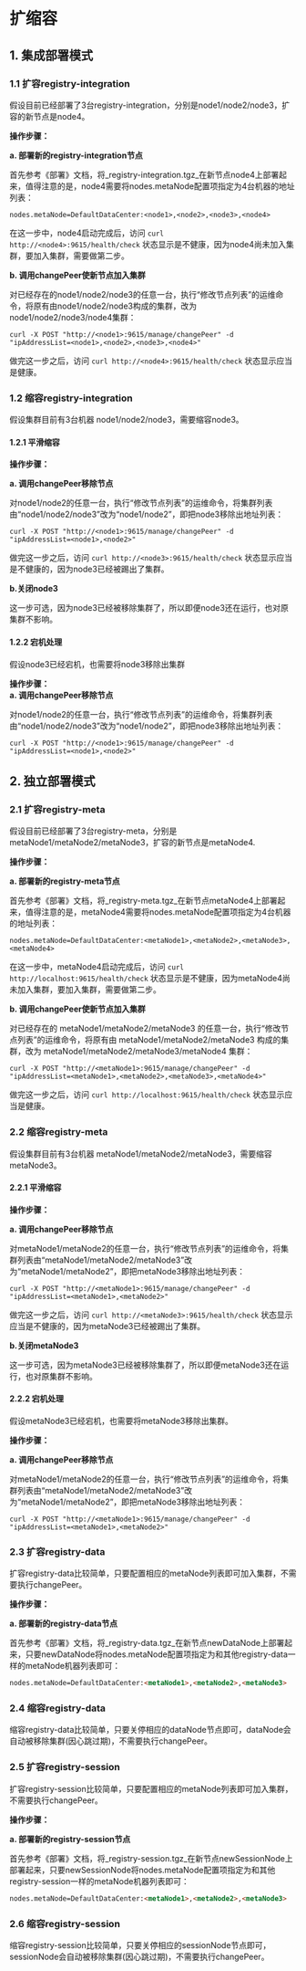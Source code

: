 # 扩缩容

## 1. 集成部署模式

### 1.1 扩容registry-integration

假设目前已经部署了3台registry-integration，分别是node1/node2/node3，扩容的新节点是node4。

**操作步骤：**

**a. 部署新的registry-integration节点**

首先参考《部署》文档，将_registry-integration.tgz_在新节点node4上部署起来，值得注意的是，node4需要将nodes.metaNode配置项指定为4台机器的地址列表：

```text
nodes.metaNode=DefaultDataCenter:<node1>,<node2>,<node3>,<node4>
```

在这一步中，node4启动完成后，访问 `curl http://<node4>:9615/health/check` 状态显示是不健康，因为node4尚未加入集群，要加入集群，需要做第二步。

**b. 调用changePeer使新节点加入集群**

对已经存在的node1/node2/node3的任意一台，执行“修改节点列表”的运维命令，将原有由node1/node2/node3构成的集群，改为node1/node2/node3/node4集群：

```shell
curl -X POST "http://<node1>:9615/manage/changePeer" -d "ipAddressList=<node1>,<node2>,<node3>,<node4>"
```

做完这一步之后，访问 `curl http://<node4>:9615/health/check` 状态显示应当是健康。

### 1.2 缩容registry-integration

假设集群目前有3台机器 node1/node2/node3，需要缩容node3。
#### 1.2.1 平滑缩容
**操作步骤：**

**a. 调用changePeer移除节点**

对node1/node2的任意一台，执行“修改节点列表”的运维命令，将集群列表由“node1/node2/node3”改为“node1/node2”，即把node3移除出地址列表：

```shell
curl -X POST "http://<node1>:9615/manage/changePeer" -d "ipAddressList=<node1>,<node2>"
```

做完这一步之后，访问 `curl http://<node3>:9615/health/check` 状态显示应当是不健康的，因为node3已经被踢出了集群。

**b.关闭node3**

这一步可选，因为node3已经被移除集群了，所以即便node3还在运行，也对原集群不影响。

#### 1.2.2 宕机处理
假设node3已经宕机，也需要将node3移除出集群

**操作步骤：**<br />**a. 调用changePeer移除节点**

对node1/node2的任意一台，执行“修改节点列表”的运维命令，将集群列表由“node1/node2/node3”改为“node1/node2”，即把node3移除出地址列表：

```shell
curl -X POST "http://<node1>:9615/manage/changePeer" -d "ipAddressList=<node1>,<node2>"
```

## 2. 独立部署模式
### 2.1 扩容registry-meta
假设目前已经部署了3台registry-meta，分别是metaNode1/metaNode2/metaNode3，扩容的新节点是metaNode4.

**操作步骤：**

**a. 部署新的registry-meta节点**

首先参考《部署》文档，将_registry-meta.tgz_在新节点metaNode4上部署起来，值得注意的是，metaNode4需要将nodes.metaNode配置项指定为4台机器的地址列表：

```text
nodes.metaNode=DefaultDataCenter:<metaNode1>,<metaNode2>,<metaNode3>,<metaNode4>
```

在这一步中，metaNode4启动完成后，访问 `curl http://localhost:9615/health/check` 状态显示是不健康，因为metaNode4尚未加入集群，要加入集群，需要做第二步。

**b. 调用changePeer使新节点加入集群**

对已经存在的 metaNode1/metaNode2/metaNode3 的任意一台，执行“修改节点列表”的运维命令，将原有由 metaNode1/metaNode2/metaNode3 构成的集群，改为 metaNode1/metaNode2/metaNode3/metaNode4 集群：

```shell
curl -X POST "http://<metaNode1>:9615/manage/changePeer" -d "ipAddressList=<metaNode1>,<metaNode2>,<metaNode3>,<metaNode4>"
```

做完这一步之后，访问 `curl http://localhost:9615/health/check` 状态显示应当是健康。

### 2.2 缩容registry-meta
假设集群目前有3台机器 metaNode1/metaNode2/metaNode3，需要缩容metaNode3。

#### 2.2.1 平滑缩容
**操作步骤：**

**a. 调用changePeer移除节点**

对metaNode1/metaNode2的任意一台，执行“修改节点列表”的运维命令，将集群列表由“metaNode1/metaNode2/metaNode3”改为“metaNode1/metaNode2”，即把metaNode3移除出地址列表：

```shell
curl -X POST "http://<metaNode1>:9615/manage/changePeer" -d "ipAddressList=<metaNode1>,<metaNode2>"
```

做完这一步之后，访问 `curl http://<metaNode3>:9615/health/check` 状态显示应当是不健康的，因为metaNode3已经被踢出了集群。

**b.关闭metaNode3**

这一步可选，因为metaNode3已经被移除集群了，所以即便metaNode3还在运行，也对原集群不影响。

#### 2.2.2 宕机处理
假设metaNode3已经宕机，也需要将metaNode3移除出集群。

**操作步骤：**

**a. 调用changePeer移除节点**

对metaNode1/metaNode2的任意一台，执行“修改节点列表”的运维命令，将集群列表由“metaNode1/metaNode2/metaNode3”改为“metaNode1/metaNode2”，即把metaNode3移除出地址列表：

```shell
curl -X POST "http://<metaNode1>:9615/manage/changePeer" -d "ipAddressList=<metaNode1>,<metaNode2>"
```

### 2.3 扩容registry-data
扩容registry-data比较简单，只要配置相应的metaNode列表即可加入集群，不需要执行changePeer。

**操作步骤：**

**a. 部署新的registry-data节点**

首先参考《部署》文档，将_registry-data.tgz_在新节点newDataNode上部署起来，只要newDataNode将nodes.metaNode配置项指定为和其他registry-data一样的metaNode机器列表即可：

```html
nodes.metaNode=DefaultDataCenter:<metaNode1>,<metaNode2>,<metaNode3>
```

### 2.4 缩容registry-data
缩容registry-data比较简单，只要关停相应的dataNode节点即可，dataNode会自动被移除集群(因心跳过期)，不需要执行changePeer。

### 2.5 扩容registry-session
扩容registry-session比较简单，只要配置相应的metaNode列表即可加入集群，不需要执行changePeer。

**操作步骤：**

**a. 部署新的registry-session节点**

首先参考《部署》文档，将_registry-session.tgz_在新节点newSessionNode上部署起来，只要newSessionNode将nodes.metaNode配置项指定为和其他registry-session一样的metaNode机器列表即可：

```html
nodes.metaNode=DefaultDataCenter:<metaNode1>,<metaNode2>,<metaNode3>
```

### 2.6 缩容registry-session
缩容registry-session比较简单，只要关停相应的sessionNode节点即可，sessionNode会自动被移除集群(因心跳过期)，不需要执行changePeer。

